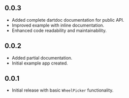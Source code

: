 ## 0.0.3
- Added complete dartdoc documentation for public API.
- Improved example with inline documentation.
- Enhanced code readability and maintainability.

## 0.0.2
- Added partial documentation.
- Initial example app created.

## 0.0.1
- Initial release with basic `WheelPicker` functionality.
